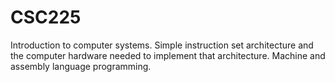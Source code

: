 # CSC225
Introduction to computer systems. Simple instruction set architecture and the computer hardware needed to implement that architecture. Machine and assembly language programming.

